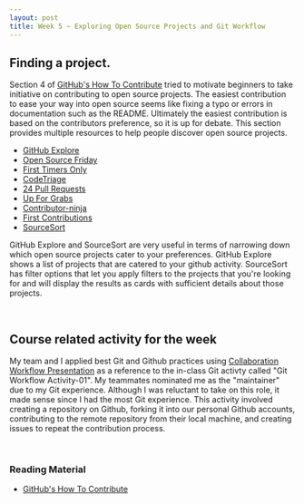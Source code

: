 ```yaml
---
layout: post
title: Week 5 ~ Exploring Open Source Projects and Git Workflow
---
```


## Finding a project.
Section 4 of [GitHub's How To Contribute](https://opensource.guide/how-to-contribute/#finding-a-project-to-contribute-to) tried to motivate beginners to take initiative on contributing to open source projects. The easiest contribution to ease your way into open source seems like fixing a typo or errors in documentation such as the README. Ultimately the easiest contribution is based on the contributors preference, so it is up for debate. This section provides multiple resources to help people discover open source projects. 
- [GitHub Explore](https://github.com/explore/)
- [Open Source Friday](https://opensourcefriday.com/)
- [First Timers Only](https://www.firsttimersonly.com/)
- [CodeTriage](https://www.codetriage.com/)
- [24 Pull Requests](https://24pullrequests.com/)
- [Up For Grabs](https://up-for-grabs.net/)
- [Contributor-ninja](https://contributor.ninja/)
- [First Contributions](https://firstcontributions.github.io/)
- [SourceSort](https://www.sourcesort.com/)

GitHub Explore and SourceSort are very useful in terms of narrowing down which open source projects cater to your preferences. GitHub Explore shows a list of projects that are catered to your github activity. SourceSort has filter options that let you apply filters to the projects that you're looking for and will display the results as cards with sufficient details about those projects. 

<br>


## Course related activity for the week
My team and I applied best Git and Github practices using [Collaboration Workflow Presentation](http://www.compsci.hunter.cuny.edu/~sweiss/course_materials/csci395.86/slides/github-workflow-presentation.pdf) as a reference to the in-class Git activty called "Git Workflow Activity-01". My teammates nominated me as the "maintainer" due to my Git experience. Although I was reluctant to take on this role, it made sense since I had the most Git experience. This activity involved creating a repository on Github, forking it into our personal Github accounts, contributing to the remote repository from their local machine, and creating issues to repeat the contribution process. 

<br>

### Reading Material
- [GitHub's How To Contribute](https://opensource.guide/how-to-contribute/#finding-a-project-to-contribute-to)
